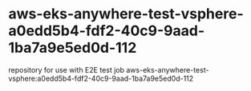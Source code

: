 # aws-eks-anywhere-test-vsphere-a0edd5b4-fdf2-40c9-9aad-1ba7a9e5ed0d-112
repository for use with E2E test job aws-eks-anywhere-test-vsphere:a0edd5b4-fdf2-40c9-9aad-1ba7a9e5ed0d-112
